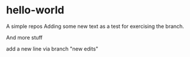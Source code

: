 # hello-world
A simple repos
Adding some new text as a test for exercising the branch.

And more stuff

add a new line via branch "new edits" 
